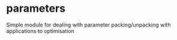# parameters
Simple module for dealing with parameter packing/unpacking with applications to optimisation
